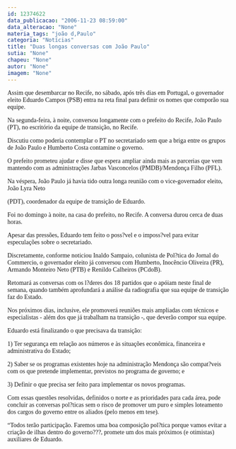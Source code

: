 ```yaml
---
id: 12374622
data_publicacao: "2006-11-23 08:59:00"
data_alteracao: "None"
materia_tags: "joão d,Paulo"
categoria: "Notícias"
title: "Duas longas conversas com João Paulo"
sutia: "None"
chapeu: "None"
autor: "None"
imagem: "None"
---
```

<p><P><FONT face=Verdana>Assim que desembarcar no Recife, no sábado, após três dias em Portugal, o governador eleito Eduardo Campos (PSB) entra na reta final para definir os nomes que comporão sua equipe.</FONT></P></p>
<p><P><FONT face=Verdana>Na segunda-feira, à noite, conversou longamente com o prefeito do Recife, João Paulo (PT), no escritório da equipe de transição, no Recife.</FONT></P></p>
<p><P><FONT face=Verdana>Discutiu como poderia contemplar o PT no secretariado sem que a briga entre os grupos de João Paulo e Humberto Costa contamine o governo.</FONT></P></p>
<p><P><FONT face=Verdana>O prefeito prometeu ajudar e disse que espera ampliar ainda mais as parcerias que&nbsp;vem mantendo com as administrações Jarbas Vasconcelos (PMDB)/Mendonça Filho (PFL).</FONT></P></p>
<p><P><FONT face=Verdana>Na véspera, João Paulo já havia tido outra longa reunião com o vice-governador eleito, João Lyra Neto</p>
<p> (PDT), coordenador da equipe de transição de Eduardo.</FONT></P></p>
<p><P><FONT face=Verdana>Foi no domingo à noite, na casa do prefeito, no Recife. A conversa durou cerca de duas horas.</FONT></P></p>
<p><P><FONT face=Verdana>Apesar das pressões, Eduardo tem feito o poss?vel e o imposs?vel para evitar especulações sobre o secretariado.</FONT></P></p>
<p><P><FONT face=Verdana>Discretamente, conforme noticiou Inaldo Sampaio, colunista de Pol?tica do Jornal do Commercio, o governador eleito já conversou com Humberto, Inocêncio Oliveira (PR), Armando Monteiro Neto (PTB) e Renildo Calheiros (PCdoB).</FONT></P></p>
<p><P><FONT face=Verdana>Retomará as conversas com os l?deres dos 18 partidos que o apóiam neste final de semana, quando também aprofundará a análise da radiografia que sua equipe de transição faz do Estado.</FONT></P></p>
<p><P><FONT face=Verdana>Nos próximos dias, inclusive, ele promoverá reuniões mais ampliadas com técnicos e especialistas - além dos que já trabalham na transição -, que deverão compor sua equipe.</FONT></P></p>
<p><P><FONT face=Verdana>Eduardo está finalizando o que precisava da transição: </FONT></P></p>
<p><P><FONT face=Verdana>1) Ter segurança em relação aos números e às situações econômica, financeira e administrativa do Estado; </FONT></P></p>
<p><P><FONT face=Verdana>2) Saber se os programas existentes hoje na administração Mendonça são compat?veis com os que pretende implementar, previstos no programa de governo; e</FONT></P></p>
<p><P><FONT face=Verdana>3) Definir o que precisa ser feito para implementar os novos programas.</FONT></P></p>
<p><P><FONT face=Verdana>Com essas questões resolvidas, definidos o norte e as prioridades para cada área, pode concluir as conversas pol?ticas sem o risco de promover um puro e simples loteamento dos cargos do governo entre os aliados (pelo menos em tese).</FONT></P></p>
<p><P><FONT face=Verdana>“Todos terão participação. Faremos uma boa composição pol?tica porque vamos evitar a criação de ilhas dentro do governo???, promete um dos mais próximos (e otimistas) auxiliares de Eduardo.</FONT></P> </p>
